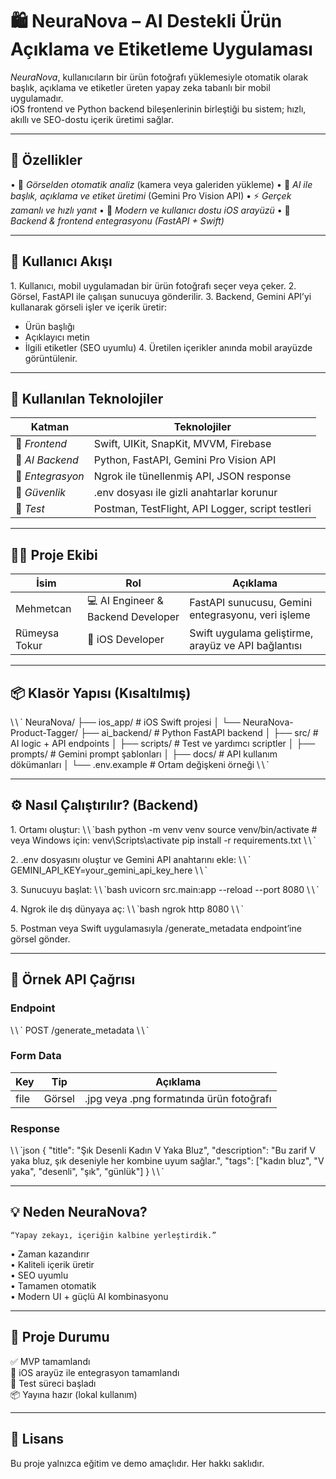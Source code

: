 # 🛍️ NeuraNova – AI Destekli Ürün Açıklama ve Etiketleme Uygulaması

*NeuraNova*, kullanıcıların bir ürün fotoğrafı yüklemesiyle otomatik olarak başlık, açıklama ve etiketler üreten yapay zeka tabanlı bir mobil uygulamadır.  
iOS frontend ve Python backend bileşenlerinin birleştiği bu sistem; hızlı, akıllı ve SEO-dostu içerik üretimi sağlar.

---

## 🚀 Özellikler

•⁠  ⁠📸 *Görselden otomatik analiz* (kamera veya galeriden yükleme)
•⁠  ⁠🧠 *AI ile başlık, açıklama ve etiket üretimi* (Gemini Pro Vision API)
•⁠  ⁠⚡ *Gerçek zamanlı ve hızlı yanıt*
•⁠  ⁠📱 *Modern ve kullanıcı dostu iOS arayüzü*
•⁠  ⁠🔄 *Backend & frontend entegrasyonu (FastAPI + Swift)*

---

## 📲 Kullanıcı Akışı

1.⁠ ⁠Kullanıcı, mobil uygulamadan bir ürün fotoğrafı seçer veya çeker.
2.⁠ ⁠Görsel, FastAPI ile çalışan sunucuya gönderilir.
3.⁠ ⁠Backend, Gemini API’yi kullanarak görseli işler ve içerik üretir:
   - Ürün başlığı
   - Açıklayıcı metin
   - İlgili etiketler (SEO uyumlu)
4.⁠ ⁠Üretilen içerikler anında mobil arayüzde görüntülenir.

---

## 🧠 Kullanılan Teknolojiler

| Katman | Teknolojiler |
|--------|--------------|
| 🎨 *Frontend* | Swift, UIKit, SnapKit, MVVM, Firebase |
| 🧠 *AI Backend* | Python, FastAPI, Gemini Pro Vision API |
| 🔗 *Entegrasyon* | Ngrok ile tünellenmiş API, JSON response |
| 🔐 *Güvenlik* | .env dosyası ile gizli anahtarlar korunur |
| 🧪 *Test* | Postman, TestFlight, API Logger, script testleri |

---

## 🧑‍💻 Proje Ekibi

| İsim | Rol | Açıklama |
|------|-----|----------|
| Mehmetcan | 💻 AI Engineer & Backend Developer | FastAPI sunucusu, Gemini entegrasyonu, veri işleme |
| Rümeysa Tokur | 📱 iOS Developer | Swift uygulama geliştirme, arayüz ve API bağlantısı |

---

## 📦 Klasör Yapısı (Kısaltılmış)

\⁠ \ ⁠\`
NeuraNova/
├── ios_app/                     # iOS Swift projesi
│   └── NeuraNova-Product-Tagger/
├── ai_backend/                 # Python FastAPI backend
│   ├── src/                    # AI logic + API endpoints
│   ├── scripts/                # Test ve yardımcı scriptler
│   ├── prompts/                # Gemini prompt şablonları
│   ├── docs/                   # API kullanım dökümanları
│   └── .env.example            # Ortam değişkeni örneği
\⁠ \ ⁠\`

---

## ⚙️ Nasıl Çalıştırılır? (Backend)

1.⁠ ⁠Ortamı oluştur:
   \⁠ \ ⁠\`bash
   python -m venv venv
   source venv/bin/activate  # veya Windows için: venv\Scripts\activate
   pip install -r requirements.txt
   \⁠ \ ⁠\`

2.⁠ ⁠.env dosyasını oluştur ve Gemini API anahtarını ekle:
   \⁠ \ ⁠\`
   GEMINI_API_KEY=your_gemini_api_key_here
   \⁠ \ ⁠\`

3.⁠ ⁠Sunucuyu başlat:
   \⁠ \ ⁠\`bash
   uvicorn src.main:app --reload --port 8080
   \⁠ \ ⁠\`

4.⁠ ⁠Ngrok ile dış dünyaya aç:
   \⁠ \ ⁠\`bash
   ngrok http 8080
   \⁠ \ ⁠\`

5.⁠ ⁠Postman veya Swift uygulamasıyla /generate_metadata endpoint’ine görsel gönder.

---

## 🔗 Örnek API Çağrısı

### Endpoint
\⁠ \ ⁠\`
POST /generate_metadata
\⁠ \ ⁠\`

### Form Data
| Key | Tip | Açıklama |
|-----|-----|----------|
| file | Görsel | .jpg veya .png formatında ürün fotoğrafı |

### Response
\⁠ \ ⁠\`json
{
  "title": "Şık Desenli Kadın V Yaka Bluz",
  "description": "Bu zarif V yaka bluz, şık deseniyle her kombine uyum sağlar.",
  "tags": ["kadın bluz", "V yaka", "desenli", "şık", "günlük"]
}
\⁠ \ ⁠\`

---

## 💡 Neden NeuraNova?

	⁠“Yapay zekayı, içeriğin kalbine yerleştirdik.”

•⁠  ⁠Zaman kazandırır  
•⁠  ⁠Kaliteli içerik üretir  
•⁠  ⁠SEO uyumlu  
•⁠  ⁠Tamamen otomatik  
•⁠  ⁠Modern UI + güçlü AI kombinasyonu

---

## 🏁 Proje Durumu

✅ MVP tamamlandı  
🚀 iOS arayüz ile entegrasyon tamamlandı  
🧪 Test süreci başladı  
📦 Yayına hazır (lokal kullanım)  

---

## 📃 Lisans
Bu proje yalnızca eğitim ve demo amaçlıdır. Her hakkı saklıdır.
